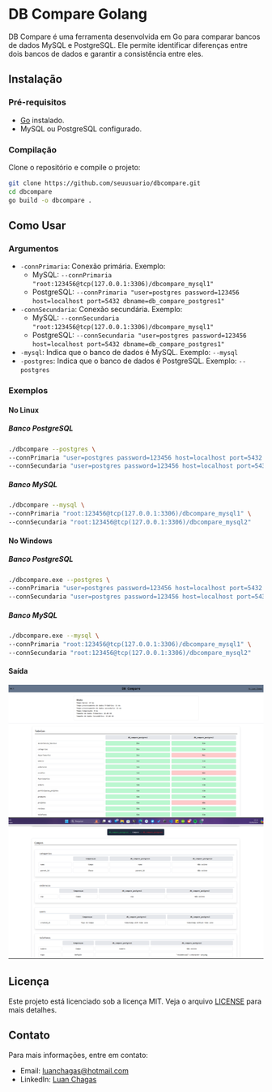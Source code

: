 # DB Compare Golang

DB Compare é uma ferramenta desenvolvida em Go para comparar bancos de dados MySQL e PostgreSQL. Ele permite identificar diferenças entre dois bancos de dados e garantir a consistência entre eles.


## Instalação

### Pré-requisitos

- [Go](https://golang.org/doc/install) instalado.
- MySQL ou PostgreSQL configurado.

### Compilação

Clone o repositório e compile o projeto:

```bash
git clone https://github.com/seuusuario/dbcompare.git
cd dbcompare
go build -o dbcompare .
```

## Como Usar

### Argumentos

- `-connPrimaria`: Conexão primária. Exemplo:
  - MySQL: `--connPrimaria "root:123456@tcp(127.0.0.1:3306)/dbcompare_mysql1"`
  - PostgreSQL: `--connPrimaria "user=postgres password=123456 host=localhost port=5432 dbname=db_compare_postgres1"`
- `-connSecundaria`: Conexão secundária. Exemplo:
  - MySQL: `--connSecundaria "root:123456@tcp(127.0.0.1:3306)/dbcompare_mysql1"`
  - PostgreSQL: `--connSecundaria "user=postgres password=123456 host=localhost port=5432 dbname=db_compare_postgres1"`
- `-mysql`: Indica que o banco de dados é MySQL. Exemplo: `--mysql`
- `-postgres`: Indica que o banco de dados é PostgreSQL. Exemplo: `--postgres`

### Exemplos

#### No Linux

##### Banco PostgreSQL

```bash
./dbcompare --postgres \
--connPrimaria "user=postgres password=123456 host=localhost port=5432 dbname=db_compare_postgres1" \
--connSecundaria "user=postgres password=123456 host=localhost port=5432 dbname=db_compare_postgres2"
```

##### Banco MySQL

```bash
./dbcompare --mysql \
--connPrimaria "root:123456@tcp(127.0.0.1:3306)/dbcompare_mysql1" \
--connSecundaria "root:123456@tcp(127.0.0.1:3306)/dbcompare_mysql2"
```

#### No Windows

##### Banco PostgreSQL

```bash
./dbcompare.exe --postgres \
--connPrimaria "user=postgres password=123456 host=localhost port=5432 dbname=db_compare_postgres1" \
--connSecundaria "user=postgres password=123456 host=localhost port=5432 dbname=db_compare_postgres2"
```

##### Banco MySQL

```bash
./dbcompare.exe --mysql \
--connPrimaria "root:123456@tcp(127.0.0.1:3306)/dbcompare_mysql1" \
--connSecundaria "root:123456@tcp(127.0.0.1:3306)/dbcompare_mysql2"
```
#### Saída
![enter image description here](https://github.com/LuanChagas/db_compare_golang/blob/f29fb33ff9af1cb386bd1caf51c5bb09b82f90f2/inicio.png?raw=true)
![enter image description here](https://raw.githubusercontent.com/LuanChagas/db_compare_golang/f29fb33ff9af1cb386bd1caf51c5bb09b82f90f2/fim.png)
## Licença

Este projeto está licenciado sob a licença MIT. Veja o arquivo [LICENSE](LICENSE) para mais detalhes.

## Contato

Para mais informações, entre em contato:

- Email: luanchagas@hotmail.com
- LinkedIn: [Luan Chagas](https://www.linkedin.com/in/luanchagas/)










